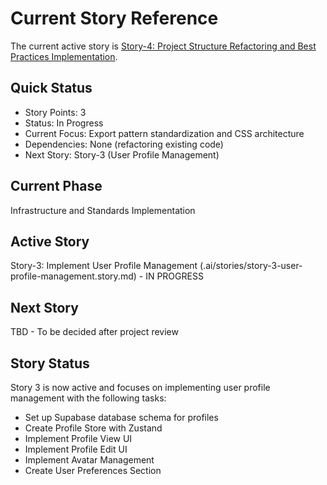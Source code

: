 # Current Story Reference

The current active story is [Story-4: Project Structure Refactoring and Best Practices Implementation](./story-4-project-structure-refactoring.story.md).

## Quick Status

- Story Points: 3
- Status: In Progress
- Current Focus: Export pattern standardization and CSS architecture
- Dependencies: None (refactoring existing code)
- Next Story: Story-3 (User Profile Management)

## Current Phase

Infrastructure and Standards Implementation

## Active Story

Story-3: Implement User Profile Management (.ai/stories/story-3-user-profile-management.story.md) - IN PROGRESS

## Next Story

TBD - To be decided after project review

## Story Status

Story 3 is now active and focuses on implementing user profile management with the following tasks:

- Set up Supabase database schema for profiles
- Create Profile Store with Zustand
- Implement Profile View UI
- Implement Profile Edit UI
- Implement Avatar Management
- Create User Preferences Section
